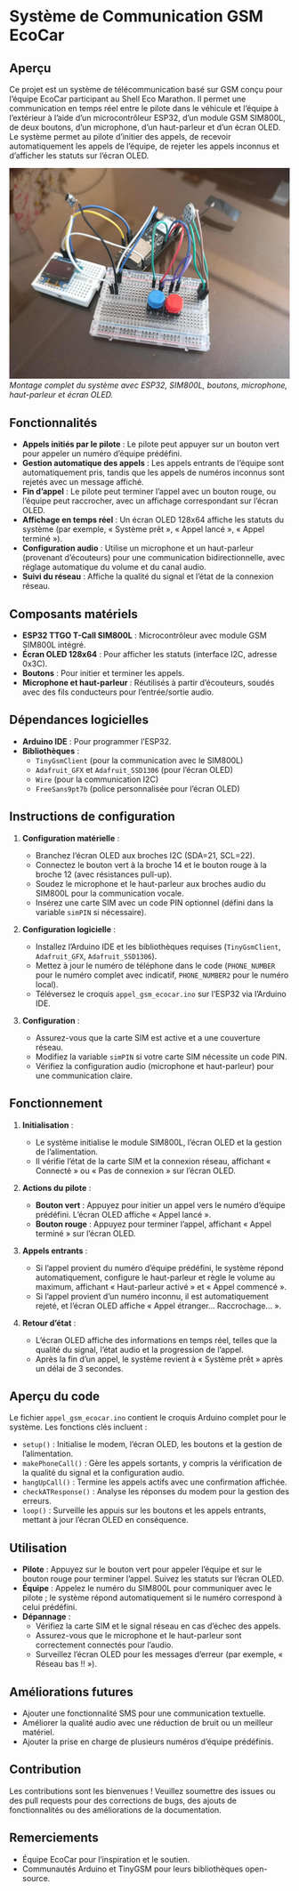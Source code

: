 # Système de Communication GSM EcoCar

## Aperçu
Ce projet est un système de télécommunication basé sur GSM conçu pour l’équipe EcoCar participant au Shell Eco Marathon. Il permet une communication en temps réel entre le pilote dans le véhicule et l’équipe à l’extérieur à l’aide d’un microcontrôleur ESP32, d’un module GSM SIM800L, de deux boutons, d’un microphone, d’un haut-parleur et d’un écran OLED. Le système permet au pilote d’initier des appels, de recevoir automatiquement les appels de l’équipe, de rejeter les appels inconnus et d’afficher les statuts sur l’écran OLED.

![Montage du système de communication](syst_communication.jpg)
*Montage complet du système avec ESP32, SIM800L, boutons, microphone, haut-parleur et écran OLED.*

## Fonctionnalités
- **Appels initiés par le pilote** : Le pilote peut appuyer sur un bouton vert pour appeler un numéro d’équipe prédéfini.
- **Gestion automatique des appels** : Les appels entrants de l’équipe sont automatiquement pris, tandis que les appels de numéros inconnus sont rejetés avec un message affiché.
- **Fin d’appel** : Le pilote peut terminer l’appel avec un bouton rouge, ou l’équipe peut raccrocher, avec un affichage correspondant sur l’écran OLED.
- **Affichage en temps réel** : Un écran OLED 128x64 affiche les statuts du système (par exemple, « Système prêt », « Appel lancé », « Appel terminé »).
- **Configuration audio** : Utilise un microphone et un haut-parleur (provenant d’écouteurs) pour une communication bidirectionnelle, avec réglage automatique du volume et du canal audio.
- **Suivi du réseau** : Affiche la qualité du signal et l’état de la connexion réseau.

## Composants matériels
- **ESP32 TTGO T-Call SIM800L** : Microcontrôleur avec module GSM SIM800L intégré.
- **Écran OLED 128x64** : Pour afficher les statuts (interface I2C, adresse 0x3C).
- **Boutons** : Pour initier et terminer les appels.
- **Microphone et haut-parleur** : Réutilisés à partir d’écouteurs, soudés avec des fils conducteurs pour l’entrée/sortie audio.

## Dépendances logicielles
- **Arduino IDE** : Pour programmer l’ESP32.
- **Bibliothèques** :
  - `TinyGsmClient` (pour la communication avec le SIM800L)
  - `Adafruit_GFX` et `Adafruit_SSD1306` (pour l’écran OLED)
  - `Wire` (pour la communication I2C)
  - `FreeSans9pt7b` (police personnalisée pour l’écran OLED)

## Instructions de configuration
1. **Configuration matérielle** :
   - Branchez l’écran OLED aux broches I2C (SDA=21, SCL=22).
   - Connectez le bouton vert à la broche 14 et le bouton rouge à la broche 12 (avec résistances pull-up).
   - Soudez le microphone et le haut-parleur aux broches audio du SIM800L pour la communication vocale.
   - Insérez une carte SIM avec un code PIN optionnel (défini dans la variable `simPIN` si nécessaire).

2. **Configuration logicielle** :
   - Installez l’Arduino IDE et les bibliothèques requises (`TinyGsmClient`, `Adafruit_GFX`, `Adafruit_SSD1306`).
   - Mettez à jour le numéro de téléphone dans le code (`PHONE_NUMBER` pour le numéro complet avec indicatif, `PHONE_NUMBER2` pour le numéro local).
   - Téléversez le croquis `appel_gsm_ecocar.ino` sur l’ESP32 via l’Arduino IDE.

3. **Configuration** :
   - Assurez-vous que la carte SIM est active et a une couverture réseau.
   - Modifiez la variable `simPIN` si votre carte SIM nécessite un code PIN.
   - Vérifiez la configuration audio (microphone et haut-parleur) pour une communication claire.

## Fonctionnement
1. **Initialisation** :
   - Le système initialise le module SIM800L, l’écran OLED et la gestion de l’alimentation.
   - Il vérifie l’état de la carte SIM et la connexion réseau, affichant « Connecté » ou « Pas de connexion » sur l’écran OLED.

2. **Actions du pilote** :
   - **Bouton vert** : Appuyez pour initier un appel vers le numéro d’équipe prédéfini. L’écran OLED affiche « Appel lancé ».
   - **Bouton rouge** : Appuyez pour terminer l’appel, affichant « Appel terminé » sur l’écran OLED.

3. **Appels entrants** :
   - Si l’appel provient du numéro d’équipe prédéfini, le système répond automatiquement, configure le haut-parleur et règle le volume au maximum, affichant « Haut-parleur activé » et « Appel commencé ».
   - Si l’appel provient d’un numéro inconnu, il est automatiquement rejeté, et l’écran OLED affiche « Appel étranger... Raccrochage... ».

4. **Retour d’état** :
   - L’écran OLED affiche des informations en temps réel, telles que la qualité du signal, l’état audio et la progression de l’appel.
   - Après la fin d’un appel, le système revient à « Système prêt » après un délai de 3 secondes.

## Aperçu du code
Le fichier `appel_gsm_ecocar.ino` contient le croquis Arduino complet pour le système. Les fonctions clés incluent :
- `setup()` : Initialise le modem, l’écran OLED, les boutons et la gestion de l’alimentation.
- `makePhoneCall()` : Gère les appels sortants, y compris la vérification de la qualité du signal et la configuration audio.
- `hangUpCall()` : Termine les appels actifs avec une confirmation affichée.
- `checkATResponse()` : Analyse les réponses du modem pour la gestion des erreurs.
- `loop()` : Surveille les appuis sur les boutons et les appels entrants, mettant à jour l’écran OLED en conséquence.

## Utilisation
- **Pilote** : Appuyez sur le bouton vert pour appeler l’équipe et sur le bouton rouge pour terminer l’appel. Suivez les statuts sur l’écran OLED.
- **Équipe** : Appelez le numéro du SIM800L pour communiquer avec le pilote ; le système répond automatiquement si le numéro correspond à celui prédéfini.
- **Dépannage** :
  - Vérifiez la carte SIM et le signal réseau en cas d’échec des appels.
  - Assurez-vous que le microphone et le haut-parleur sont correctement connectés pour l’audio.
  - Surveillez l’écran OLED pour les messages d’erreur (par exemple, « Réseau bas !! »).

## Améliorations futures
- Ajouter une fonctionnalité SMS pour une communication textuelle.
- Améliorer la qualité audio avec une réduction de bruit ou un meilleur matériel.
- Ajouter la prise en charge de plusieurs numéros d’équipe prédéfinis.

## Contribution
Les contributions sont les bienvenues ! Veuillez soumettre des issues ou des pull requests pour des corrections de bugs, des ajouts de fonctionnalités ou des améliorations de la documentation.

## Remerciements
- Équipe EcoCar pour l’inspiration et le soutien.
- Communautés Arduino et TinyGSM pour leurs bibliothèques open-source.

